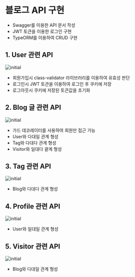 # 블로그 API 구현
* Swagger를 이용한 API 문서 작성
* JWT 토큰을 이용한 로그인 구현
* TypeORM를 이용하여 CRUD 구현

## 1. User 관련 API
![initial](https://github.com/cmin0717/NestJS-Blog-Project/assets/116286726/f9116dd6-3c46-4bdc-8ef8-6c1592af30b0)
* 회원가입시 class-validator 라이브러리를 이용하여 유효성 판단
* 로그인시 JWT 토큰을 이용하여 로그인 후 쿠키에 저장
* 로그아웃시 쿠키에 저장된 토큰값을 초기화

## 2. Blog 글 관련 API
![initial](https://github.com/cmin0717/NestJS-Blog-Project/assets/116286726/6f2b53c8-bae9-49f8-bbd3-9e95cd8b9f4d)
* 가드 데코레이터를 사용하여 회원만 접근 가능
* User와 다대일 관계 형성
* Tag와 다대다 관계 형성
* Visitor와 일대다 괄계 형성

## 3. Tag 관련 API
![initial](https://github.com/cmin0717/NestJS-Blog-Project/assets/116286726/50df45f6-9e75-4527-be89-0e68d872dce3)
* Blog와 다대다 관계 형성

## 4. Profile 관련 API
![initial](https://github.com/cmin0717/NestJS-Blog-Project/assets/116286726/873fc987-75f9-4225-8def-6f7f14441842)
* User와 일대일 관계 형성

## 5. Visitor 관련 API
![initial](https://github.com/cmin0717/NestJS-Blog-Project/assets/116286726/9bc97ae2-f98f-421e-98a3-d573418c78c6)
* Blog와 다대일 관계 형성